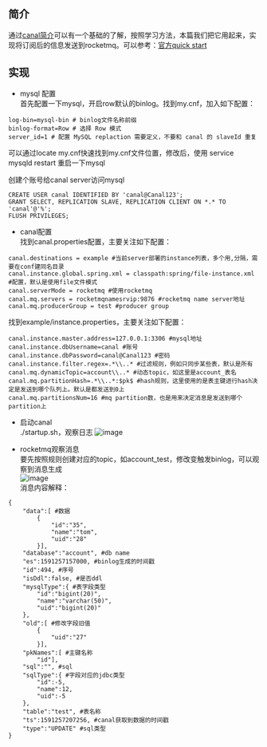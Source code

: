 ## 简介
通过[canal简介]()可以有一个基础的了解，按照学习方法，本篇我们把它用起来，实现将订阅后的信息发送到rocketmq。可以参考：[官方quick start](https://github.com/alibaba/canal/wiki/Canal-Kafka-RocketMQ-QuickStart)  

## 实现  
- mysql 配置  
首先配置一下mysql，开启row默认的binlog。找到my.cnf，加入如下配置：  
```  
log-bin=mysql-bin # binlog文件名称前缀
binlog-format=Row # 选择 Row 模式
server_id=1 # 配置 MySQL replaction 需要定义，不要和 canal 的 slaveId 重复
```   
可以通过locate my.cnf快速找到my.cnf文件位置，修改后，使用 service mysqld restart 重启一下mysql  

创建个账号给canal server访问mysql  
```
CREATE USER canal IDENTIFIED BY 'canal@Canal123';  
GRANT SELECT, REPLICATION SLAVE, REPLICATION CLIENT ON *.* TO 'canal'@'%';
FLUSH PRIVILEGES;
```

- canal配置  
找到canal.properties配置，主要关注如下配置：
```
canal.destinations = example #当前server部署的instance列表，多个用,分隔，需要在conf建同名目录  
canal.instance.global.spring.xml = classpath:spring/file-instance.xml #配置，默认是使用file文件模式
canal.serverMode = rocketmq #使用rocketmq
canal.mq.servers = rocketmqnamesrvip:9876 #rocketmq name server地址
canal.mq.producerGroup = test #producer group
```
找到example/instance.properties，主要关注如下配置：
```
canal.instance.master.address=127.0.0.1:3306 #mysql地址
canal.instance.dbUsername=canal #账号
canal.instance.dbPassword=canal@Canal123 #密码
canal.instance.filter.regex=.*\\..* #过滤规则，例如只同步某些表，默认是所有
canal.mq.dynamicTopic=account\\..* #动态topic，如这里是account_表名
canal.mq.partitionHash=.*\\..*:$pk$ #hash规则，这里使用的是表主键进行hash决定是发送到哪个队列上。默认是都发送到0上
canal.mq.partitionsNum=16 #mq partition数，也是用来决定消息是发送到哪个partition上
```

- 启动canal  
./startup.sh，观察日志
![image]()  

- rocketmq观察消息  
要先按照规则创建对应的topic，如account_test，修改变触发binlog，可以观察到消息生成  
![image]()  
消息内容解释：
```
{
    "data":[ #数据
        {
            "id":"35",
            "name":"tom",
            "uid":"28"
        }],
    "database":"account", #db name
    "es":1591257157000, #binlog生成的时间戳
    "id":494, #序号
    "isDdl":false, #是否ddl
    "mysqlType":{ #表字段类型
        "id":"bigint(20)",
        "name":"varchar(50)",
        "uid":"bigint(20)"
    },
    "old":[ #修改字段旧值
        {
            "uid":"27"
        }],
    "pkNames":[ #主键名称
        "id"],
    "sql":"", #sql
    "sqlType":{ #字段对应的jdbc类型
        "id":-5,
        "name":12,
        "uid":-5
    },
    "table":"test", #表名称
    "ts":1591257207256, #canal获取到数据的时间戳
    "type":"UPDATE" #sql类型
}
```


